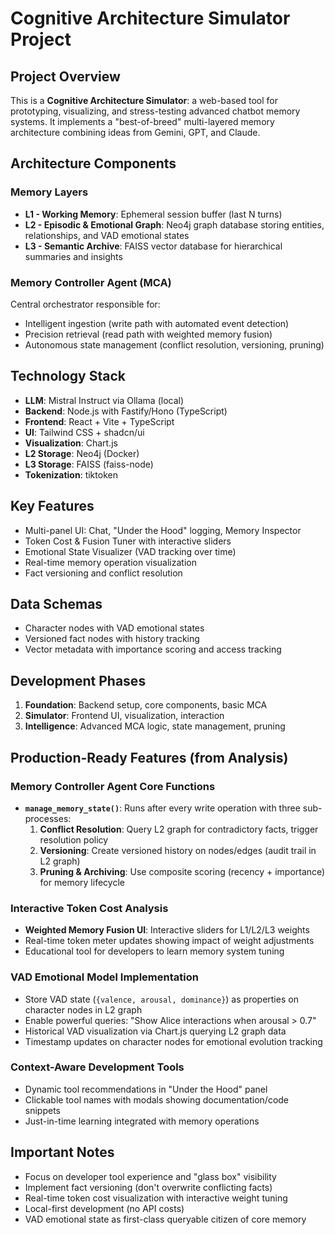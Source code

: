 # Cognitive Architecture Simulator Project

## Project Overview
This is a **Cognitive Architecture Simulator**: a web-based tool for prototyping, visualizing, and stress-testing advanced chatbot memory systems. It implements a "best-of-breed" multi-layered memory architecture combining ideas from Gemini, GPT, and Claude.

## Architecture Components

### Memory Layers
- **L1 - Working Memory**: Ephemeral session buffer (last N turns)
- **L2 - Episodic & Emotional Graph**: Neo4j graph database storing entities, relationships, and VAD emotional states
- **L3 - Semantic Archive**: FAISS vector database for hierarchical summaries and insights

### Memory Controller Agent (MCA)
Central orchestrator responsible for:
- Intelligent ingestion (write path with automated event detection)
- Precision retrieval (read path with weighted memory fusion)
- Autonomous state management (conflict resolution, versioning, pruning)

## Technology Stack
- **LLM**: Mistral Instruct via Ollama (local)
- **Backend**: Node.js with Fastify/Hono (TypeScript)
- **Frontend**: React + Vite + TypeScript
- **UI**: Tailwind CSS + shadcn/ui
- **Visualization**: Chart.js
- **L2 Storage**: Neo4j (Docker)
- **L3 Storage**: FAISS (faiss-node)
- **Tokenization**: tiktoken

## Key Features
- Multi-panel UI: Chat, "Under the Hood" logging, Memory Inspector
- Token Cost & Fusion Tuner with interactive sliders
- Emotional State Visualizer (VAD tracking over time)
- Real-time memory operation visualization
- Fact versioning and conflict resolution

## Data Schemas
- Character nodes with VAD emotional states
- Versioned fact nodes with history tracking
- Vector metadata with importance scoring and access tracking

## Development Phases
1. **Foundation**: Backend setup, core components, basic MCA
2. **Simulator**: Frontend UI, visualization, interaction
3. **Intelligence**: Advanced MCA logic, state management, pruning

## Production-Ready Features (from Analysis)

### Memory Controller Agent Core Functions
- **`manage_memory_state()`**: Runs after every write operation with three sub-processes:
  1. **Conflict Resolution**: Query L2 graph for contradictory facts, trigger resolution policy
  2. **Versioning**: Create versioned history on nodes/edges (audit trail in L2 graph)
  3. **Pruning & Archiving**: Use composite scoring (recency + importance) for memory lifecycle

### Interactive Token Cost Analysis
- **Weighted Memory Fusion UI**: Interactive sliders for L1/L2/L3 weights
- Real-time token meter updates showing impact of weight adjustments
- Educational tool for developers to learn memory system tuning

### VAD Emotional Model Implementation
- Store VAD state (`{valence, arousal, dominance}`) as properties on character nodes in L2 graph
- Enable powerful queries: "Show Alice interactions when arousal > 0.7"
- Historical VAD visualization via Chart.js querying L2 graph data
- Timestamp updates on character nodes for emotional evolution tracking

### Context-Aware Development Tools
- Dynamic tool recommendations in "Under the Hood" panel
- Clickable tool names with modals showing documentation/code snippets
- Just-in-time learning integrated with memory operations

## Important Notes
- Focus on developer tool experience and "glass box" visibility
- Implement fact versioning (don't overwrite conflicting facts)
- Real-time token cost visualization with interactive weight tuning
- Local-first development (no API costs)
- VAD emotional state as first-class queryable citizen of core memory